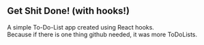 
## Get Shit Done! (with hooks!)

A simple To-Do-List app created using React hooks.
<br>
Because if there is one thing github needed, it was more ToDoLists.
